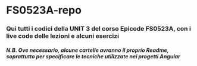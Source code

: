 # FS0523A-repo

### Qui tutti i codici della UNIT 3 del corso Epicode FS0523A, con i live code delle lezioni e alcuni esercizi

##### N.B. Ove necessario, alcune cartelle avranno il proprio Readme, soprattutto per specificare le tecniche utilizzate nei progetti Angular
